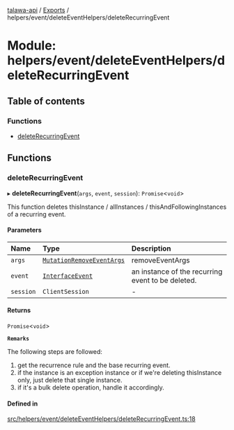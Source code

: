 [talawa-api](../README.md) / [Exports](../modules.md) / helpers/event/deleteEventHelpers/deleteRecurringEvent

# Module: helpers/event/deleteEventHelpers/deleteRecurringEvent

## Table of contents

### Functions

- [deleteRecurringEvent](helpers_event_deleteEventHelpers_deleteRecurringEvent.md#deleterecurringevent)

## Functions

### deleteRecurringEvent

▸ **deleteRecurringEvent**(`args`, `event`, `session`): `Promise`\<`void`\>

This function deletes thisInstance / allInstances / thisAndFollowingInstances of a recurring event.

#### Parameters

| Name | Type | Description |
| :------ | :------ | :------ |
| `args` | [`MutationRemoveEventArgs`](types_generatedGraphQLTypes.md#mutationremoveeventargs) | removeEventArgs |
| `event` | [`InterfaceEvent`](../interfaces/models_Event.InterfaceEvent.md) | an instance of the recurring event to be deleted. |
| `session` | `ClientSession` | - |

#### Returns

`Promise`\<`void`\>

**`Remarks`**

The following steps are followed:
1. get the recurrence rule and the base recurring event.
2. if the instance is an exception instance or if we're deleting thisInstance only, just delete that single instance.
3. if it's a bulk delete operation, handle it accordingly.

#### Defined in

[src/helpers/event/deleteEventHelpers/deleteRecurringEvent.ts:18](https://github.com/PalisadoesFoundation/talawa-api/blob/c766886/src/helpers/event/deleteEventHelpers/deleteRecurringEvent.ts#L18)
